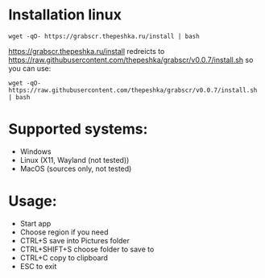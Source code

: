 # Installation linux
```shell
wget -qO- https://grabscr.thepeshka.ru/install | bash
```

https://grabscr.thepeshka.ru/install redreicts to https://raw.githubusercontent.com/thepeshka/grabscr/v0.0.7/install.sh so you can use:
```shell
wget -qO- https://raw.githubusercontent.com/thepeshka/grabscr/v0.0.7/install.sh | bash
```

# Supported systems:
 - Windows
 - Linux (X11, Wayland (not tested))
 - MacOS (sources only, not tested)

# Usage:
 - Start app
 - Choose region if you need
 - CTRL+S save into Pictures folder
 - CTRL+SHIFT+S choose folder to save to
 - CTRL+C copy to clipboard
 - ESC to exit
